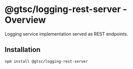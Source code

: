 # @gtsc/logging-rest-server - Overview

Logging service implementation served as REST endpoints.

## Installation

```shell
npm install @gtsc/logging-rest-server
```
